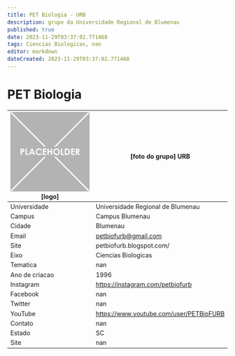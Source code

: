 ```yaml
---
title: PET Biologia - URB
description: grupo da Universidade Regional de Blumenau
published: true
date: 2023-11-29T03:37:02.771468
tags: Ciencias Biologicas, nan
editor: markdown
dateCreated: 2023-11-29T03:37:02.771468
---
```


# PET Biologia


| ![placeholder.png](/placeholder.png) [logo] | [foto do grupo] URB         |
| ------------------------------------------- | ------------------------------------------------- |
| Universidade                                | Universidade Regional de Blumenau      |
| Campus                                      | Campus Blumenau            |
| Cidade                                      | Blumenau             |
| Email                                       | petbiofurb@gmail.com             |
| Site                                        | petbiofurb.blogspot.com/              |
| Eixo                                        | Ciencias Biologicas              |
| Tematica                                    | nan          |
| Ano de criacao                              | 1996        |
| Instagram                                   | https://instagram.com/petbiofurb         |
| Facebook                                    | nan          |
| Twitter                                     | nan           |
| YouTube                                     | https://www.youtube.com/user/PETBioFURB           |
| Contato                                     | nan         |
| Estado                                      |  SC            |
| Site                                        | nan |
